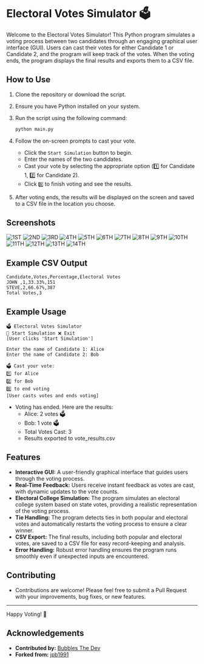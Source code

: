 # Electoral Votes Simulator 🗳️

Welcome to the Electoral Votes Simulator! This Python program simulates a voting process between two candidates through an engaging graphical user interface (GUI). Users can cast their votes for either Candidate 1 or Candidate 2, and the program will keep track of the votes. When the voting ends, the program displays the final results and exports them to a CSV file.

## How to Use

1. Clone the repository or download the script.
2. Ensure you have Python installed on your system.
3. Run the script using the following command:

    ```bash
    python main.py
    ```

4. Follow the on-screen prompts to cast your vote.

    - Click the `Start Simulation` button to begin.
    - Enter the names of the two candidates.
    - Cast your vote by selecting the appropriate option (1️⃣ for Candidate 1, 2️⃣ for Candidate 2).
    - Click `0️⃣` to finish voting and see the results.

5. After voting ends, the results will be displayed on the screen and saved to a CSV file in the location you choose.

## Screenshots

![1ST](https://github.com/KernFerm/electoral-vote-simulator/blob/main/screenshots/1ST.png)
![2ND](https://github.com/KernFerm/electoral-vote-simulator/blob/main/screenshots/2ND.png)
![3RD](https://github.com/KernFerm/electoral-vote-simulator/blob/main/screenshots/3RD.png)
![4TH](https://github.com/KernFerm/electoral-vote-simulator/blob/main/screenshots/4TH.png)
![5TH](https://github.com/KernFerm/electoral-vote-simulator/blob/main/screenshots/5TH.png)
![6TH](https://github.com/KernFerm/electoral-vote-simulator/blob/main/screenshots/6TH.png)
![7TH](https://github.com/KernFerm/electoral-vote-simulator/blob/main/screenshots/7TH.png)
![8TH](https://github.com/KernFerm/electoral-vote-simulator/blob/main/screenshots/8TH.png)
![9TH](https://github.com/KernFerm/electoral-vote-simulator/blob/main/screenshots/9TH.png)
![10TH](https://github.com/KernFerm/electoral-vote-simulator/blob/main/screenshots/10TH.png)
![11TH](https://github.com/KernFerm/electoral-vote-simulator/blob/main/screenshots/11TH.png)
![12TH](https://github.com/KernFerm/electoral-vote-simulator/blob/main/screenshots/12TH.png)
![13TH](https://github.com/KernFerm/electoral-vote-simulator/blob/main/screenshots/13TH.png)
![14TH](https://github.com/KernFerm/electoral-vote-simulator/blob/main/screenshots/14TH.png)

## Example CSV Output

```csv
Candidate,Votes,Percentage,Electoral Votes
JOHN ,1,33.33%,151
STEVE,2,66.67%,387
Total Votes,3
```

## Example Usage

```
🗳️ Electoral Votes Simulator
🏁 Start Simulation ❌ Exit
[User clicks 'Start Simulation']
```

```
Enter the name of Candidate 1: Alice
Enter the name of Candidate 2: Bob
```

```
🗳️ Cast your vote:
1️⃣ for Alice
2️⃣ for Bob
0️⃣ to end voting
[User casts votes and ends voting]
```

- Voting has ended. Here are the results:
    - Alice: 2 votes 🗳️
    - Bob: 1 vote 🗳️
    - Total Votes Cast: 3
    - Results exported to vote_results.csv

## Features

- **Interactive GUI:** A user-friendly graphical interface that guides users through the voting process.
- **Real-Time Feedback:** Users receive instant feedback as votes are cast, with dynamic updates to the vote counts.
- **Electoral College Simulation:** The program simulates an electoral college system based on state votes, providing a realistic representation of the voting process.
- **Tie Handling:** The program detects ties in both popular and electoral votes and automatically restarts the voting process to ensure a clear winner.
- **CSV Export:** The final results, including both popular and electoral votes, are saved to a CSV file for easy record-keeping and analysis.
- **Error Handling:** Robust error handling ensures the program runs smoothly even if unexpected inputs are encountered.

## Contributing
- Contributions are welcome! Please feel free to submit a Pull Request with your improvements, bug fixes, or new features.

---

Happy Voting! 🎉

## Acknowledgements 

- **Contributed by:** [Bubbles The Dev](https://github.com/kernferm)
- **Forked from:** [jpb1991](https://github.com/jpb1991)









